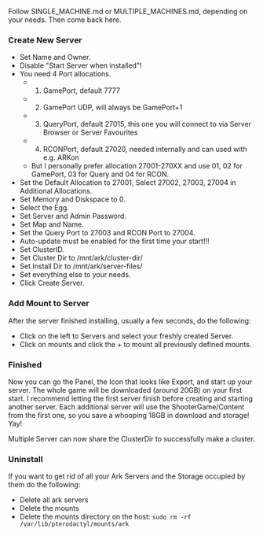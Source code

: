 Follow SINGLE_MACHINE.md or MULTIPLE_MACHINES.md, depending on your needs.
Then come back here.

### Create New Server
- Set Name and Owner.
- Disable "Start Server when installed"!
- You need 4 Port allocations.
    - 1. GamePort, default 7777
    - 2. GamePort UDP, will always be GamePort+1
    - 3. QueryPort, default 27015, this one you will connect to via Server Browser or Server Favourites
    - 4. RCONPort, default 27020, needed internally and can used with e.g. ARKon
    - But I personally prefer allocation 27001-270XX and use 01, 02 for GamePort, 03 for Query and 04 for RCON.
- Set the Default Allocation to 27001, Select 27002, 27003, 27004 in Additional Allocations.
- Set Memory and Diskspace to 0.
- Select the Egg.
- Set Server and Admin Password.
- Set Map and Name.
- Set the Query Port to 27003 and RCON Port to 27004.
- Auto-update must be enabled for the first time your start!!!
- Set ClusterID.
- Set Cluster Dir to /mnt/ark/cluster-dir/
- Set Install Dir to /mnt/ark/server-files/
- Set everything else to your needs.
- Click Create Server.

### Add Mount to Server
After the server finished installing, usually a few seconds, do the following:
- Click on the left to Servers and select your freshly created Server.
- Click on mounts and click the + to mount all previously defined mounts.

### Finished
Now you can go the Panel, the Icon that looks like Export, and start up your server.
The whole game will be downloaded (around 20GB) on your first start.
I recommend letting the first server finish before creating and starting another server.
Each additional server will use the ShooterGame/Content from the first one, so you save a whooping 18GB in download and storage! Yay!

Multiple Server can now share the ClusterDir to successfully make a cluster.

### Uninstall
If you want to get rid of all your Ark Servers and the Storage occupied by them do the following:
- Delete all ark servers
- Delete the mounts
- Delete the mounts directory on the host: `sudo rm -rf /var/lib/pterodactyl/mounts/ark`